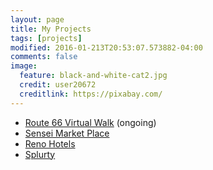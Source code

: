 ```yaml
---
layout: page
title: My Projects
tags: [projects]
modified: 2016-01-213T20:53:07.573882-04:00
comments: false
image:
  feature: black-and-white-cat2.jpg
  credit: user20672
  creditlink: https://pixabay.com/
---
```


* [Route 66 Virtual Walk][Route66VirtualWalk] (ongoing)
* [Sensei Market Place][SenseiMarketPlace]
* [Reno Hotels][RenoHotel]
* [Splurty][Splurty]

[Route66VirtualWalk]: http://route-sixty-six-hiromi.herokuapp.com/
[SenseiMarketPlace]: https://flixter-hiromi.herokuapp.com/
[RenoHotel]: http://nomster-by-hiromi.herokuapp.com/
[Splurty]: http://splurtybyhiromi.herokuapp.com/